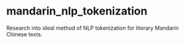 # mandarin_nlp_tokenization
Research into ideal method of NLP tokenization for literary Mandarin Chinese texts.
